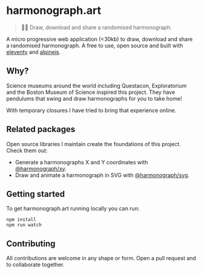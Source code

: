 # harmonograph.art

> 👩‍🎨 Draw, download and share a randomised harmonograph.

A micro progressive web application (<30kb) to draw, download and share a randomised harmonograph. A free to use, open source and built with [eleventy](https://github.com/11ty/eleventy) and [alpinejs](https://github.com/alpinejs/alpine).

## Why?

Science museums around the world including Questacon, Exploratorium and the Boston Museum of Science inspired this project. They have pendulums that swing and draw harmonographs for you to take home!

With temporary closures I have tried to bring that experience online.

## Related packages

Open source libraries I maintain create the foundations of this project. Check them out:

- Generate a harmonographs X and Y coordinates with [@harmonograph/xy](https://www.npmjs.com/package/@harmonograph/xy).
- Draw and animate a harmonograph in SVG with [@harmonograph/svg](https://www.npmjs.com/package/@harmonograph/svg).

## Getting started

To get harmonograph.art running locally you can run:

```
npm install
npm run watch
```

## Contributing

All contributions are welcome in any shape or form. Open a pull request and to collaborate together.
